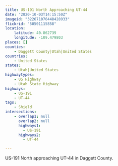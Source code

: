 ```yaml
---
title: US-191 North Approaching UT-44
date: "2020-10-03T14:15:50Z"
imageid: "322671076448428933"
flickrid: "50501115858"
location:
    latitude: 40.862739
    longitude: -109.479803
places: []
counties:
    - Daggett County|Utah|United States
countries:
    - United States
states:
    - Utah|United States
highwaytypes:
    - US Highway
    - Utah State Highway
highways:
    - US-191
    - UT-44
tags:
    - Shield
intersections:
    - overlap1: null
      overlap2: null
      highways1:
        - US-191
      highways2:
        - UT-44

---
```

US-191 North approaching UT-44 in Daggett County.